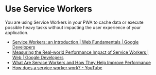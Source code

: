 # Use Service Workers

You are using Service Workers in your PWA to cache data or execute possible heavy tasks without impacting the user experience of your application.

- [Service Workers: an Introduction  |  Web Fundamentals  |  Google Developers](https://developers.google.com/web/fundamentals/primers/service-workers/)
- [Measuring the Real-world Performance Impact of Service Workers  |  Web  |  Google Developers](https://developers.google.com/web/showcase/2016/service-worker-perf)
- [What Are Service Workers and How They Help Improve Performance](https://www.keycdn.com/blog/service-workers/)
- [How does a service worker work? - YouTube](https://www.youtube.com/watch?v=__xAtWgfzvc)